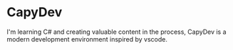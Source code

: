 # CapyDev
 I'm learning C# and creating valuable content in the process, CapyDev is a modern development environment inspired by vscode.
